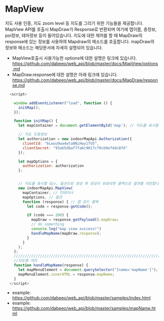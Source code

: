 # MapView

지도 사용 인증, 지도 zoom level 등 지도를 그리기 위한 기능들을 제공합니다.
MapView API를 호출시 MapDraw가 Response로 반환되며 여기에 맵이름, 층정보, poi정보, 테마정보 등이 들어있습니다.
지도에 대한 제어를 할 때 MapDraw의 response에  있는 정보를 사용하여 Mapdraw의 메소드를 호출합니다.
mapDraw의 정보와 메소드는 해당문서에 자세히 설명되어 있습니다.

- MapView호출시 사용가능한 options에 대한 설명은 링크에 있습니다.
  https://github.com/dabeeo/web_api/blob/master/docs/MapView/options.md
- MapDraw.response에 대한 설명은 아래 링크에 있습니다.    
  https://github.com/dabeeo/web_api/blob/master/docs/MapDraw/response.md

~~~javascript
  <script>

    window.addEventListener("load", function () {
      initMap();
    });

    function initMap() {
      let mapContainer = document.getElementById('map'); // 지도를 표시할 div

      // 지도 인증정보
      let authorization = new indoorMapApi.Authorization({
        clientId: "6Lwuu9wa4wta0NiHwy1fO5",
        clientSecret: "93ab5dbaf7fa6c9017cf9cb9ef4dc8fd"
      });

      let mapOptions = {
        authorization: authorization
      };


      // 지도를 표시할 div, 옵션으로 생성 후 로딩이 완료되면 콜백으로 결과를 리턴합니다
      new indoorMapApi.MapView(
        mapContainer, // 컨테이너
        mapOptions, // 옵션
        function (response) { // 맵 로드 콜백
          let code = response.getCode();

          if (code === 200) {
            mapDraw = response.getPayload().mapDraw;
            // do something
            console.log("map view success!")
            handleMapName(mapDraw.response);
          }
        }
      );
    };
    //////////////////////////////////////////////////////////////////////////////////
    //지도명 처리
    function handleMapName(response) {
      let mapMenuElement = document.querySelector("[name='mapName']");
      mapMenuElement.innerHTML = response.mapName;
    }
  </script>
~~~
- example: https://github.com/dabeeo/web_api/blob/master/samples/index.html
- example: https://github.com/dabeeo/web_api/blob/master/samples/mapName.html
